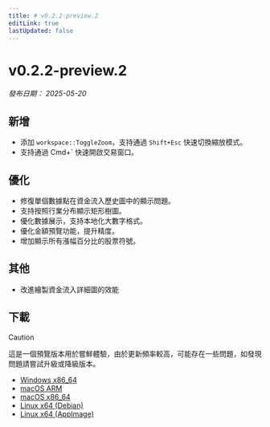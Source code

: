 ```yaml
---
title: # v0.2.2-preview.2
editLink: true
lastUpdated: false
---
```


# v0.2.2-preview.2  <Badge type="warning" text="preview" />

_發布日期： 2025-05-20_

## 新增

- 添加 `workspace::ToggleZoom`，支持通過 `Shift+Esc` 快速切換縮放模式。
- 支持通過 Cmd+` 快速開啟交易窗口。

## 優化

- 修復單個數據點在資金流入歷史圖中的顯示問題。
- 支持按照行業分布顯示矩形樹圖。
- 優化數據展示，支持本地化大數字格式。
- 優化金額預覽功能，提升精度。
- 增加顯示所有漲幅百分比的股票符號。

## 其他

- 改進繪製資金流入詳細圖的效能

## 下載


> [!CAUTION]
> 這是一個預覽版本用於嘗鮮體驗，由於更新頻率較高，可能存在一些問題，如發現問題請嘗試升級或降級版本。


- [Windows x86_64](https://assets.lbkrs.com/github/release/longbridge-desktop/preview/longbridge-v0.2.2-preview.2-windows-x86_64.exe)
- [macOS ARM](https://assets.lbkrs.com/github/release/longbridge-desktop/preview/longbridge-v0.2.2-preview.2-macos-aarch64.dmg)
- [macOS x86_64](https://assets.lbkrs.com/github/release/longbridge-desktop/preview/longbridge-v0.2.2-preview.2-macos-x86_64.dmg)
- [Linux x64 (Debian)](https://assets.lbkrs.com/github/release/longbridge-desktop/preview/longbridge-v0.2.2-preview.2-linux-x86_64.deb)
- [Linux x64 (AppImage)](https://assets.lbkrs.com/github/release/longbridge-desktop/preview/longbridge-v0.2.2-preview.2-linux-x86_64.AppImage)